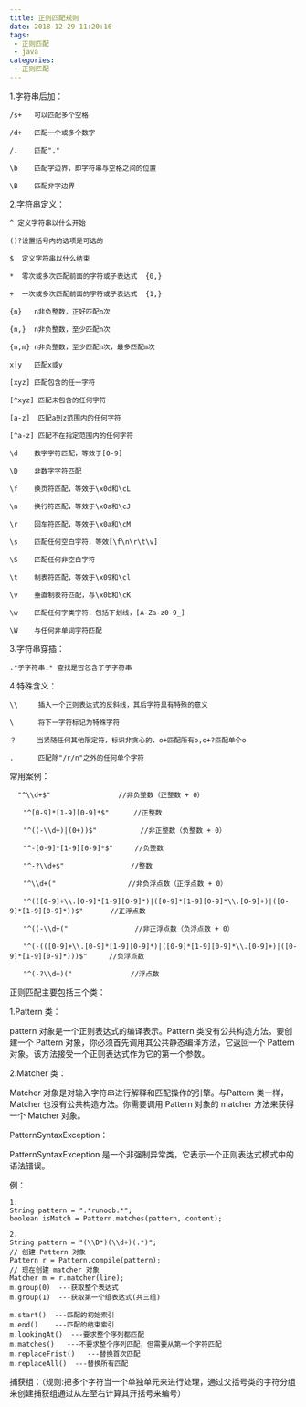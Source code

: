 ```yaml
---
title: 正则匹配规则
date: 2018-12-29 11:20:16
tags:
 - 正则匹配
 - java
categories:
 - 正则匹配
---
```

1.字符串后加：

    /s+   可以匹配多个空格

    /d+   匹配一个或多个数字
  
    /.    匹配"."
  
    \b    匹配字边界，即字符串与空格之间的位置
 
    \B    匹配非字边界

2.字符串定义：

	^ 定义字符串以什么开始
	
	()?设置括号内的选项是可选的
	
	$  定义字符串以什么结束
	
	*  零次或多次匹配前面的字符或子表达式  {0,}
	     
	+  一次或多次匹配前面的字符或子表达式  {1,}
	
	{n}   n非负整数，正好匹配n次
	
	{n,}  n非负整数，至少匹配n次
	
	{n,m} n非负整数，至少匹配n次，最多匹配m次
	
	x|y   匹配x或y
	
	[xyz] 匹配包含的任一字符
	
	[^xyz] 匹配未包含的任何字符
	
	[a-z]  匹配a到z范围内的任何字符
	
	[^a-z] 匹配不在指定范围内的任何字符
	
	\d    数字字符匹配，等效于[0-9]
	
	\D    非数字字符匹配
	
	\f    换页符匹配，等效于\x0d和\cL
	
	\n    换行符匹配，等效于\x0a和\cJ
	
	\r    回车符匹配，等效于\x0a和\cM
	
	\s    匹配任何空白字符，等效[\f\n\r\t\v]
	
	\S    匹配任何非空白字符
	
	\t    制表符匹配，等效于\x09和\cl
	
	\v    垂直制表符匹配，与\x0b和\cK
	
	\w    匹配任何字类字符，包括下划线，[A-Za-z0-9_]

    \W    与任何非单词字符匹配

3.字符串穿插：

    .*子字符串.* 查找是否包含了子字符串

4.特殊含义：
	
	\\     插入一个正则表达式的反斜线，其后字符具有特殊的意义

	\      将下一字符标记为特殊字符

	？     当紧随任何其他限定符，标识非贪心的，o+匹配所有o,o+?匹配单个o

	.      匹配除"/r/n"之外的任何单个字符

常用案例：

	  "^\\d+$"　　　　　　　　　　//非负整数（正整数 + 0） 

	　　"^[0-9]*[1-9][0-9]*$"　　　 //正整数 

	　　"^((-\\d+)|(0+))$"　　　　    //非正整数（负整数 + 0） 

	　　"^-[0-9]*[1-9][0-9]*$"　　  //负整数 

	　　"^-?\\d+$"　　　　　　　　   //整数 

	　　"^\\d+("　　　　　　　　　　 //非负浮点数（正浮点数 + 0） 

	　　"^(([0-9]+\\.[0-9]*[1-9][0-9]*)|([0-9]*[1-9][0-9]*\\.[0-9]+)|([0-9]*[1-9][0-9]*))$"　　　　//正浮点数 

	　　"^((-\\d+("　　　　　　　　   //非正浮点数（负浮点数 + 0） 

	　　"^(-(([0-9]+\\.[0-9]*[1-9][0-9]*)|([0-9]*[1-9][0-9]*\\.[0-9]+)|([0-9]*[1-9][0-9]*)))$"　　  //负浮点数 

	　　"^(-?\\d+)("　　　　　　　　 //浮点数


正则匹配主要包括三个类：

1.Pattern 类：

pattern 对象是一个正则表达式的编译表示。Pattern 类没有公共构造方法。要创建一个 Pattern 对象，你必须首先调用其公共静态编译方法，它返回一个 Pattern 对象。该方法接受一个正则表达式作为它的第一个参数。

2.Matcher 类：

Matcher 对象是对输入字符串进行解释和匹配操作的引擎。与Pattern 类一样，Matcher 也没有公共构造方法。你需要调用 Pattern 对象的 matcher 方法来获得一个 Matcher 对象。

PatternSyntaxException：

PatternSyntaxException 是一个非强制异常类，它表示一个正则表达式模式中的语法错误。


例：

	1.
	String pattern = ".*runoob.*";
	boolean isMatch = Pattern.matches(pattern, content);
	
	2.
	String pattern = "(\\D*)(\\d+)(.*)";
	// 创建 Pattern 对象
	Pattern r = Pattern.compile(pattern);
	// 现在创建 matcher 对象
	Matcher m = r.matcher(line);
	m.group(0)  ---获取整个表达式
	m.group(1)  ---获取第一个组表达式(共三组)
	
	m.start()  ---匹配的初始索引
	m.end()    ---匹配的结束索引
	m.lookingAt()  ---要求整个序列都匹配
	m.matches()   ---不要求整个序列匹配，但需要从第一个字符匹配
	m.replaceFrist()   ---替换首次匹配
	m.replaceAll()  ---替换所有匹配


捕获组：（规则:把多个字符当一个单独单元来进行处理，通过父括号类的字符分组来创建捕获组通过从左至右计算其开括号来编号）